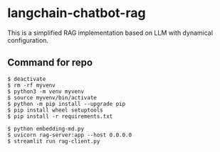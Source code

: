 # langchain-chatbot-rag
This is a simplified RAG implementation based on LLM with dynamical configuration.

## Command for repo

```shell
$ deactivate
$ rm -rf myvenv
$ python3 -m venv myvenv
$ source myvenv/bin/activate
$ python -m pip install --upgrade pip 
$ pip install wheel setuptools
$ pip install -r requirements.txt

$ python embedding-md.py
$ uvicorn rag-server:app --host 0.0.0.0
$ streamlit run rag-client.py
```
